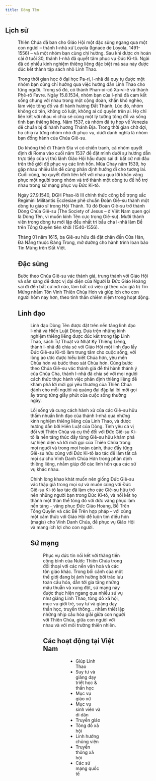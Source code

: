 ```yaml
---
title: Dòng Tên
---
```


<script setup>
import founding from '/images/dongten/founding.jpeg?w=900';
import linhthao from '/images/dongten/lt.jpeg?w=900';
import thanhle from '/images/dongten/IMG_1340.jpg?w=900';
import giang from '/images/dongten/ht.jpeg?w=900';
import sinhvien from '/images/dongten/sinhvien.jpeg?w=900';
</script>

## Lịch sử

<Figure :src="founding" caption="I-nhã và nhóm bạn đầu tiên tuyên khấn tại Montmatre." />

Thiên Chúa đã ban cho Giáo Hội một đặc sủng ngang qua một con người – thánh I-nhã xứ Loyola (Ignace de Loyola, 1491-1556) – và một nhóm bạn cùng chí hướng. Sau khi được ơn hoán cải ở tuổi 30, thánh I-nhã  đã quyết tâm phục vụ Đức Ki-tô. Ngài đã có nhiều kinh nghiệm thiêng liêng đặc biệt mà sau này được đúc kết thành tập sách nhỏ Linh Thao.

Trong thời gian học ở đại học Pa-ri, I-nhã đã quy tụ được một nhóm bạn cùng chí hướng qua việc hướng dẫn Linh Thao cho từng người. Trong số đó, có thánh Phan-xi-cô Xa-vi-ê và thánh Phê-rô Favre. Ngày 15.8.1534, nhóm bạn của I-nhã đã cam kết sống chung với nhau trong một cộng đoàn, khấn khó nghèo, làm việc tông đồ và đi hành hương Đất Thánh. Lúc đó, nhóm không có tên, không có luật, không ai có quyền trên ai. Họ chỉ liên kết với nhau vì chia sẻ cùng một lý tưởng tông đồ và sống tình bạn thiêng liêng. Năm 1537, cả nhóm đã tụ họp về Venezia để chuẩn bị đi hành hương Thánh Địa. Trong thời gian chờ đợi, họ chia ra từng nhóm nhỏ đi phục vụ, dưới danh nghĩa là nhóm bạn đồng hành của Chúa Giê-su.

Do không thể đi Thánh Địa vì có chiến tranh, cả nhóm quyết định đi Roma vào cuối năm 1537 để đặt mình dưới sự hướng dẫn trực tiếp của vị thủ lãnh Giáo Hội hầu được sai đi bất cứ nơi đâu trên thế giới để phục vụ các linh hồn. Mùa Chay năm 1539, họ gặp nhau nhiều lần để cùng phân định hướng đi cho tương lai. Cuối cùng, họ quyết định liên kết với nhau qua lời khấn vâng phục một người trong nhóm và trở thành một dòng tu để hỗ trợ nhau trong sứ mạng phục vụ Đức Ki-tô.

Ngày 27.9.1540, ĐGH Phao-lô III chính thức công bố trọng sắc Regimini Militantis Ecclesiae phê chuẩn Đoàn Giê-su thành một dòng tu giáo sĩ trong Hội Thánh. Từ đó Đoàn Giê-su trở thành Dòng Chúa Giê-su (The Society of Jesus – ở Việt Nam quen gọi là Dòng Tên, vì muốn kính Tên cực trọng Giê-su). Mười thành viên trong dòng tu mới lập đều nhất trí bầu cha I-nhã làm Bề trên Tổng Quyền tiên khởi (1540-1556).

Tháng 01 năm 1615, ba Giê-su hữu đã đặt chân đến Cửa Hàn, Đà Nẵng thuộc Đàng Trong, mở đường cho hành trình loan báo Tin Mừng trên Đất Việt.

## Đặc sủng

Bước theo Chúa  Giê-su vác thánh giá, trung thành với Giáo Hội và sẵn sàng để được vị đại diện của Người là Đức Giáo Hoàng sai đi đến bất cứ nơi nào, làm bất cứ việc gì theo các giá trị Tin Mừng nhằm Tôn Vinh Thiên Chúa Hơn và giúp ích cho con người hôm nay hơn, theo tinh thần chiêm niệm trong hoạt động.

## Linh đạo

<Figure :src="linhthao" caption="Linh thao." />

Linh đạo Dòng Tên được đặt trên nền tảng linh đạo I-nhã và Hiến Luật Dòng. Dựa trên những kinh nghiệm thiêng liêng được đúc kết trong tập Linh Thao, sách Tự Thuật và Nhật Ký Thiêng Liêng, thánh I-nhã đã chia sẻ với Giáo Hội một linh đạo lấy Đức  Giê-su Ki-tô làm trung tâm cho cuộc sống, với lòng ao ước được hiểu biết Chúa hơn, yêu mến Chúa hơn và bước theo sát Chúa hơn. Cùng bước theo Chúa  Giê-su vác thánh giá để thi hành thánh ý của Chúa Cha, thánh I-nhã đã chia sẻ với mọi người cách thức thực hành việc phân định thiêng liêng để khám phá lời mời gọi yêu thương của Thiên Chúa dành cho mỗi người và quảng đại đáp lại lời mời gọi ấy trong từng giây phút của cuộc sống thường ngày.

Lối sống và cung cách hành xử của các Giê-su hữu thấm nhuần linh đạo của thánh I-nhã qua những kinh nghiệm thiêng liêng của Linh Thao, và được hướng dẫn bởi Hiến Luật của Dòng. Tình yêu cá vị đối với Thiên Chúa và cụ thể đối với Đức Giê-su Ki-tô là nền tảng thúc đẩy từng Giê-su hữu khám phá sự hiện diện và lời mời gọi của Thiên Chúa trong mọi người và trong mọi hoàn cảnh, thúc đẩy từng Giê-su hữu cùng với Đức Ki-tô lao tác để làm tất cả mọi sự cho Vinh Danh Chúa Hơn trong phân định thiêng liêng, nhằm giúp đỡ các linh hồn qua các sứ vụ khác nhau.

Chính lòng khao khát muốn nên giống Đức Giê-su vác thập giá trong mọi sự và muốn cùng với Đức Giê-su Ki-tô lao tác đã làm cho các Giê-su hữu trở nên những người bạn trong Đức Ki-tô, và nối kết họ thành một thân thể tông đồ với đức vâng phục làm nền tảng – vâng phục Đức Giáo Hoàng, Bề Trên Tổng Quyền và các Bề Trên hợp pháp – với cùng một cảm thức với Giáo Hội để luôn tìm điều hơn (magis) cho Vinh Danh Chúa, để phục vụ Giáo Hội và mang ích lợi cho con người.

## Sứ mạng

<Figure :src="thanhle" caption="Thánh Lễ trên Địa Cầu - Pierre Teilhard De Chardin S.J." />

Phục vụ đức tin nối kết với thăng tiến công bình của Nước Thiên Chúa trong đối thoại với các nền văn hoá và các tôn giáo khác. Trong bối cảnh của một thế giới đang bị ảnh hưởng bởi trào lưu toàn cầu hóa, dẫn tới gia tăng những mâu thuẫn và xung đột, sứ mạng này được thực hiện ngang qua nhiều sứ vụ như giảng Linh Thao, tông đồ xã hội, mục vụ giới trẻ, suy tư và giảng dạy thần học, truyền thông… nhằm thiết lập những nhịp cầu hòa giải giữa con người với Thiên Chúa, giữa con người với nhau và với môi trường thiên nhiên.

## Các hoạt động tại Việt Nam

<Figure :src="giang" caption="Giúp linh thao Chủng Viện." />
<Figure :src="sinhvien" caption="Tông đồ sinh viên." />

* Giúp Linh Thao
* Suy tư và giảng dạy triết học & thần học
* Mục vụ giáo xứ
* Mục vụ sinh viên và di dân
* Truyền giáo
* Tông đồ xã hội
* Linh hướng chủng viện
* Truyền thông xã hội
* Các sứ mạng quốc tế